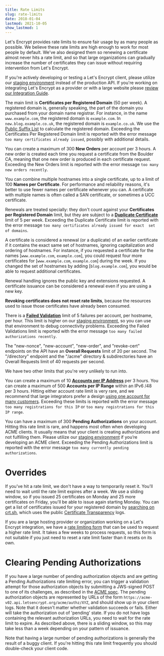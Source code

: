```yaml
---
title: Rate Limits
slug: rate-limits
date: 2018-01-04
lastmod: 2021-10-05
show_lastmod: 1
---
```



Let's Encrypt provides rate limits to ensure fair usage by as
many people as possible. We believe these rate limits are high enough to work
for most people by default. We've also designed them so renewing a
certificate almost never hits a rate limit, and so that large
organizations can gradually increase the number of certificates they can issue
without requiring intervention from Let's Encrypt.

If you're actively developing or testing a Let's Encrypt client, please utilize
our [staging environment](/docs/staging-environment) instead of the production API.
If you're working on integrating Let's Encrypt as a provider or with a large
website please [review our Integration Guide](/docs/integration-guide).

The main limit is <a id="certificates-per-registered-domain"></a>**Certificates per Registered Domain** (50 per week). A
registered domain is, generally speaking, the part of the domain you purchased
from your domain name registrar. For instance, in the name `www.example.com`,
the registered domain is `example.com`. In `new.blog.example.co.uk`,
the registered domain is `example.co.uk`. We use the
[Public Suffix List](https://publicsuffix.org) to calculate the registered
domain. Exceeding the Certificates Per Registered Domain limit is reported with the
error message `too many certificates already issued`, possibly with additional
details.

You can create a maximum of 300 <a
id="new-orders"></a>**New Orders** per account per 3 hours. A new order is created
each time you request a certificate from the Boulder CA, meaning that one new order
is produced in each certificate request. Exceeding the New Orders
limit is reported with the error message `too many new orders recently`.

You can combine multiple hostnames into a single
certificate, up to a limit of 100 <a id="names-per-certificate"></a>**Names per Certificate**.
For performance and reliability reasons, it's better to use fewer names per certificate
whenever you can.  A certificate with multiple names is often called a SAN
certificate, or sometimes a UCC certificate.

Renewals are treated specially: they don't count against your **Certificates per
Registered Domain** limit, but they are subject to a [**Duplicate Certificate**](
/docs/duplicate-certificate-limit) limit of 5 per week. Exceeding the Duplicate Certificate
limit is reported with the error message `too many certificates already issued for exact 
set of domains`.

A certificate is considered a renewal (or a duplicate) of an earlier certificate if it contains
the exact same set of hostnames, ignoring capitalization and ordering of
hostnames.  For instance, if you requested a certificate for the names
[`www.example.com`, `example.com`], you could request four more certificates for
[`www.example.com`, `example.com`] during the week. If you changed the set of hostnames
by adding [`blog.example.com`], you would be able to request additional
certificates.

Renewal handling ignores the public key and extensions requested. A certificate issuance
can be considered a renewal even if you are using a new key.

**Revoking certificates does not reset rate limits**, because the resources used to
issue those certificates have already been consumed.

There is a <a id="failed-validations"></a>[**Failed Validation**](/docs/failed-validation-limit) 
limit of 5 failures per account, per hostname, per hour. This limit is higher on our
[staging environment](/docs/staging-environment), so you can use that environment to debug connectivity
problems. Exceeding the Failed Validations limit is reported with the error message `too many failed
authorizations recently`.

The "new-nonce", "new-account", "new-order", and "revoke-cert" endpoints on the API have an <a
id="overall-requests"></a>**Overall
Requests** limit of 20 per second. The "/directory" endpoint and the "/acme" 
directory & subdirectories have an Overall Requests limit of 40 requests per second.

We have two other limits that you're very unlikely to run into.

You can create a maximum of 10 <a id="accounts-per-ip-address"></a>[**Accounts
per IP Address**](/docs/too-many-registrations-for-this-ip) per 3 hours. You can
create a maximum of 500 **Accounts per IP Range** within an IPv6 /48 per
3 hours. Hitting either account rate limit is very rare, and we recommend that
large integrators prefer a design [using one account for many customers](/docs/integration-guide).
Exceeding these limits is reported with the error message `too many registrations for this IP`
or `too many registrations for this IP range`.

You can have a maximum of 300 <a id="pending-authorizations"></a>**Pending Authorizations** on your account. Hitting
this rate limit is rare, and happens most often when developing ACME clients. It
usually means that your client is creating authorizations and not fulfilling them.
Please utilize our [staging environment](/docs/staging-environment) if you’re
developing an ACME client. Exceeding the Pending Authorizations limit is
reported with the error message `too many currently pending authorizations`.

# <a id="overrides"></a>Overrides

If you've hit a rate limit, we don't have a way to temporarily reset it. You'll
need to wait until the rate limit expires after a week. We use a sliding window,
so if you issued 25 certificates on Monday and 25 more certificates on Friday,
you'll be able to issue again starting Monday. You can get a list of certificates
issued for your registered domain by [searching on crt.sh](https://crt.sh), which
uses the public [Certificate Transparency](https://www.certificate-transparency.org)
logs.

If you are a large hosting provider or organization working on a Let's Encrypt
integration, we have a [rate limiting
form](https://isrg.formstack.com/forms/rate_limit_adjustment_request)
that can be used to request a higher rate limit. It takes a few weeks to process
requests, so this form is not suitable if you just need to reset a rate limit
faster than it resets on its own.

# <a id="clearing-pending"></a>Clearing Pending Authorizations

If you have a large number of pending authorization objects and are getting a
Pending Authorizations rate limiting error, you can trigger a validation attempt for those
authorization objects by submitting a JWS-signed POST to one of its challenges, as
described in the
[ACME spec](https://tools.ietf.org/html/rfc8555#section-7.5.1).
The pending authorization objects are represented by URLs of the form
`https://acme-v02.api.letsencrypt.org/acme/authz/XYZ`, and should show up in your
client logs. Note that it doesn't matter whether validation succeeds or fails.
Either will take the authorization out of 'pending' state. If you do not
have logs containing the relevant authorization URLs, you need to wait for the
rate limit to expire. As described above, there is a sliding window, so this may
take less than a week depending on your pattern of issuance.

Note that having a large number of pending authorizations is generally the
result of a buggy client. If you're hitting this rate limit frequently you
should double-check your client code.
